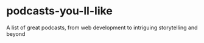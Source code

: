 # podcasts-you-ll-like
A list of great podcasts, from web development to intriguing storytelling and beyond
